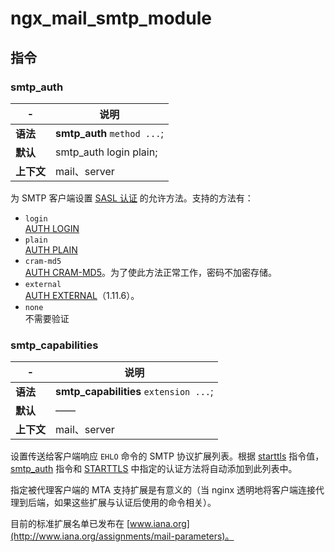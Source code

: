 # ngx_mail_smtp_module

## 指令

### smtp\_auth

|-|说明|
| ---| ----------------------------|
|**语法**|**smtp_auth** `method ...`​;|
|**默认**|smtp\_auth login plain;|
|**上下文**|mail、server|

为 SMTP 客户端设置 [SASL 认证](https://tools.ietf.org/html/rfc2554) 的允许方法。支持的方法有：

* ​`login`​  
  [AUTH LOGIN](https://tools.ietf.org/html/draft-murchison-sasl-login-00)
* ​`plain`​  
  [AUTH PLAIN](https://tools.ietf.org/html/rfc4616)
* ​`cram-md5`​  
  [AUTH CRAM-MD5](https://tools.ietf.org/html/rfc2195)。为了使此方法正常工作，密码不加密存储。
* ​`external`​  
  [AUTH EXTERNAL](https://tools.ietf.org/html/rfc4422)（1.11.6）。
* ​`none`​  
  不需要验证

### smtp\_capabilities

|-|说明|
| ---| --------------|
|**语法**|**smtp_capabilities** `extension ...`​;|
|**默认**|——|
|**上下文**|mail、server|

设置传送给客户端响应 `EHLO`​ 命令的 SMTP 协议扩展列表。根据 [starttls](https://docshome.gitbook.io/nginx-docs/he-xin-gong-neng/mail/ngx_mail_ssl_module#starttls) 指令值，[smtp_auth](https://docshome.gitbook.io/nginx-docs/he-xin-gong-neng/mail/ngx_mail_smtp_module#smtp_auth) 指令和 [STARTTLS](https://tools.ietf.org/html/rfc3207) 中指定的认证方法将自动添加到此列表中。

指定被代理客户端的 MTA 支持扩展是有意义的（当 nginx 透明地将客户端连接代理到后端，如果这些扩展与认证后使用的命令相关）。

目前的标准扩展名单已发布在 [www.iana.org](http://www.iana.org/assignments/mail-parameters)。
